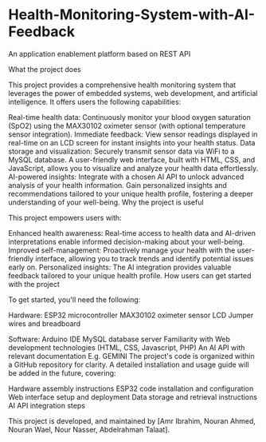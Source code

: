 # Health-Monitoring-System-with-AI-Feedback
An application enablement platform based on REST API

What the project does

This project provides a comprehensive health monitoring system that leverages the power of embedded systems, web development, and artificial intelligence. It offers users the following capabilities:

Real-time health data: Continuously monitor your blood oxygen saturation (SpO2) using the MAX30102 oximeter sensor (with optional temperature sensor integration).
Immediate feedback: View sensor readings displayed in real-time on an LCD screen for instant insights into your health status.
Data storage and visualization: Securely transmit sensor data via WiFi to a MySQL database. A user-friendly web interface, built with HTML, CSS, and JavaScript, allows you to visualize and analyze your health data effortlessly.
AI-powered insights: Integrate with a chosen AI API to unlock advanced analysis of your health information. Gain personalized insights and recommendations tailored to your unique health profile, fostering a deeper understanding of your well-being.
Why the project is useful

This project empowers users with:

Enhanced health awareness: Real-time access to health data and AI-driven interpretations enable informed decision-making about your well-being.
Improved self-management: Proactively manage your health with the user-friendly interface, allowing you to track trends and identify potential issues early on.
Personalized insights: The AI integration provides valuable feedback tailored to your unique health profile.
How users can get started with the project

To get started, you'll need the following:

Hardware:
ESP32 microcontroller
MAX30102 oximeter sensor
LCD
Jumper wires and breadboard

Software:
Arduino IDE
MySQL database server
Familiarity with Web development technologies (HTML, CSS, Javascript, PHP)
An AI API with relevant documentation E.g. GEMINI
The project's code is organized within a GitHub repository for clarity. A detailed installation and usage guide will be added in the future, covering:

Hardware assembly instructions
ESP32 code installation and configuration
Web interface setup and deployment
Data storage and retrieval instructions
AI API integration steps


This project is developed, and maintained by [Amr Ibrahim, Nouran Ahmed, Nouran Wael, Nour Nasser, Abdelrahman Talaat].
